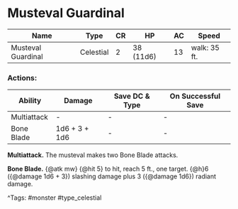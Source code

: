 # Musteval Guardinal

| Name | Type | CR | HP | AC | Speed |
|------|------|----|----|----|-------|
| Musteval Guardinal | Celestial | 2 | 38 (11d6) | 13 | walk: 35 ft. |

### Actions:

| Ability | Damage | Save DC & Type | On Successful Save |
|---------|--------|----------------|--------------------|
| Multiattack | - | - | - |
| Bone Blade | 1d6 + 3 + 1d6 | - | - |


**Multiattack.** The musteval makes two Bone Blade attacks.

**Bone Blade.** {@atk mw} {@hit 5} to hit, reach 5 ft., one target. {@h}6 ({@damage 1d6 + 3}) slashing damage plus 3 ({@damage 1d6}) radiant damage.

^Tags: #monster #type_celestial